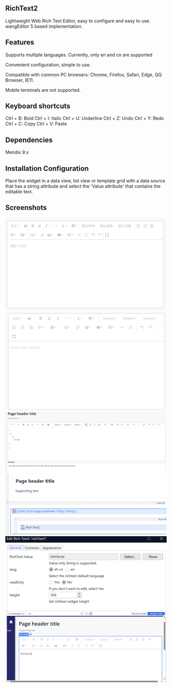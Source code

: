 ## RichText2
Lightweight Web Rich Text Editor, easy to configure and easy to use. wangEditor 5 based implementation.

## Features
Supports multiple languages. Currently, only en and cn are supported

Convenient configuration, simple to use.

Compatible with common PC browsers: Chrome, Firefox, Safari, Edge, QQ Browser, IE11.

Mobile terminals are not supported.

## Keyboard shortcuts
Ctrl + B: Bold
Ctrl + I: Italic
Ctrl + U: Underline
Ctrl + Z: Undo
Ctrl + Y: Redo
Ctrl + C: Copy
Ctrl + V: Paste

## Dependencies
Mendix 9.x

## Installation Configuration
Place the widget in a data view, list view or template grid with a data source that has a string attribute and select the 'Value attribute' that contains the editable text.

## Screenshots

![alt text](images/1.png)
![alt text](images/6.png)
![alt text](images/5.png)
![alt text](images/2.png)
![alt text](images/3.png)
![alt text](images/4.png)